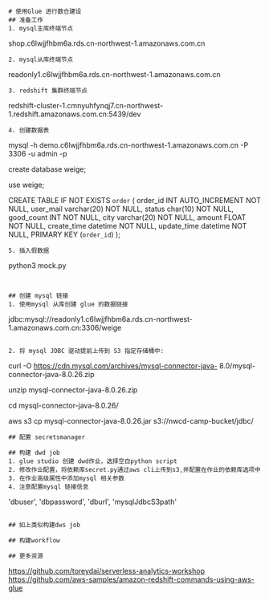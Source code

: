 ```
# 使用Glue 进行数仓建设
## 准备工作
1. mysql主库终端节点
```

shop.c6lwjjfhbm6a.rds.cn-northwest-1.amazonaws.com.cn
```
2. mysql从库终端节点
```
readonly1.c6lwjjfhbm6a.rds.cn-northwest-1.amazonaws.com.cn
```
3. redshift 集群终端节点
```
redshift-cluster-1.cmnyuhfynqj7.cn-northwest-1.redshift.amazonaws.com.cn:5439/dev

```
4. 创建数据表
```
mysql -h demo.c6lwjjfhbm6a.rds.cn-northwest-1.amazonaws.com.cn -P 3306 -u admin -p

create database weige;

use weige;

CREATE TABLE IF NOT EXISTS `order` (
    order_id INT AUTO_INCREMENT NOT NULL,
    user_mail varchar(20) NOT NULL,
    status char(10) NOT NULL, 
    good_count INT NOT NULL,
    city varchar(20) NOT NULL,
    amount FLOAT NOT NULL,
    create_time datetime NOT NULL,
    update_time datetime NOT NULL,
    PRIMARY KEY (`order_id`)
);
```
5. 插入假数据
```
python3 mock.py
```


## 创建 mysql 链接
1. 使用mysql 从库创建 glue 的数据链接
```
jdbc:mysql://readonly1.c6lwjjfhbm6a.rds.cn-northwest-1.amazonaws.com.cn:3306/weige
```

2. 将 mysql JDBC 驱动提前上传到 S3 指定存储桶中:
```
curl -O https://cdn.mysql.com/archives/mysql-connector-java-
8.0/mysql-connector-java-8.0.26.zip

unzip mysql-connector-java-8.0.26.zip

cd mysql-connector-java-8.0.26/

aws s3 cp mysql-connector-java-8.0.26.jar s3://nwcd-camp-bucket/jdbc/
```
## 配置 secretsmanager

## 构建 dwd job
1. glue studio 创建 dwd作业，选择空白python script
2. 修改作业配置，将依赖库secret.py通过aws cli上传到s3,并配置在作业的依赖库选项中
3. 在作业高级属性中添加mysql 相关参数 
4. 注意配置mysql 链接信息

```
'dbuser', 'dbpassword', 'dburl', 'mysqlJdbcS3path'
 
```

## 如上类似构建dws job

## 构建workflow

## 更多资源
```
https://github.com/toreydai/serverless-analytics-workshop
https://github.com/aws-samples/amazon-redshift-commands-using-aws-glue
```

```